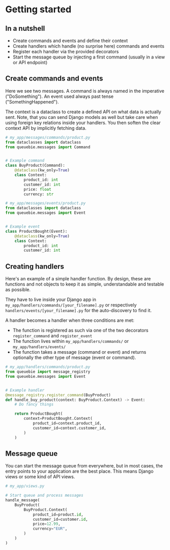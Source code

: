 # Getting started

## In a nutshell

* Create commands and events and define their context
* Create handlers which handle (no surprise here) commands and events
* Register each handler via the provided decorators
* Start the message queue by injecting a first command (usually in a view or API endpoint)

## Create commands and events

Here we see two messages. A command is always named in the imperative ("DoSomething"). An event used always past
tense ("SomethingHappened").

The context is a dataclass to create a defined API on what data is actually sent. Note, that you can send Django models
as well but take care when using foreign key relations inside your handlers. You then soften the clear context API by
implicitly fetching data.

```python
# my_app/messages/commands/product.py
from dataclasses import dataclass
from queuebie.messages import Command


# Example command
class BuyProduct(Command):
    @dataclass(kw_only=True)
    class Context:
        product_id: int
        customer_id: int
        price: float
        currency: str
```

```python
# my_app/messages/events/product.py
from dataclasses import dataclass
from queuebie.messages import Event


# Example event
class ProductBought(Event):
    @dataclass(kw_only=True)
    class Context:
        product_id: int
        customer_id: int
```

## Creating handlers

Here's an example of a simple handler function. By design, these are functions and not objects to keep it as simple,
understandable and testable as possible.

They have to live inside your Django app in `my_app/handlers/commands/[your_filename].py` or
respectively `handlers/events/[your_filename].py` for the auto-discovery to find it.

A handler becomes a handler when three conditions are met:

* The function is registered as such via one of the two decorators `register_command` and `register_event`
* The function lives within `my_app/handlers/commands/` or `my_app/handlers/events/`
* The function takes a message (command or event) and returns optionally the other type of message (event or command).

```python
# my_app/handlers/commands/product.py
from queuebie import message_registry
from queuebie.messages import Event


# Example handler
@message_registry.register_command(BuyProduct)
def handle_buy_product(context: BuyProduct.Context) -> Event:
    # Do fancy things

    return ProductBought(
        context=ProductBought.Context(
            product_id=context.product_id,
            customer_id=context.customer_id,
        )
    )
```

## Message queue

You can start the message queue from everywhere, but in most cases, the entry points to your application are the best
place. This means Django views or some kind of API views.

```python
# my_app/views.py

# Start queue and process messages
handle_message(
    BuyProduct(
        BuyProduct.Context(
            product_id=product.id,
            customer_id=customer.id,
            price=12.99,
            currency="EUR",
        )
    )
)
```
